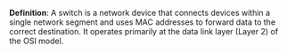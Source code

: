 **Definition**: A switch is a network device that connects devices within a single network segment and uses MAC addresses to forward data to the correct destination. It operates primarily at the data link layer (Layer 2) of the OSI model.